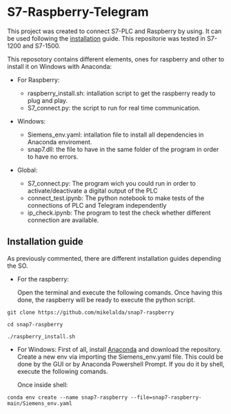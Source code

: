# S7-Raspberry-Telegram

This project was created to connect S7-PLC and Raspberry by using. It can be used following the [installation](#Installation-guide) guide. This repositorie was tested in S7-1200 and S7-1500.

This reposotory contains different elements, ones for raspberry and other to install it on Windows with Anaconda:


- For Raspberry:
    - raspberry_install.sh: intallation script to get the raspberry ready to plug and play.
    - S7_connect.py: the script to run for real time communication.
   
   
- Windows:
    - Siemens_env.yaml: intallation file to install all dependencies in Anaconda enviroment.
    - snap7.dll: the file to have in the same folder of the program in order to have no errors.
   
   
- Global:
    - S7_connect.py: The program wich you could run in order to activate/deactivate a digital output of the PLC
    - connect_test.ipynb: The python notebook to make tests of the connections of PLC and Telegram independently
    - ip_check.ipynb: The program to test the check whether different connection are available.


## Installation guide

As previously commented, there are different installation guides depending the SO.

- For the raspberry:

    Open the terminal and execute the following comands. Once having this done, the raspberry will be ready to execute the python script.
   
   
```git clone https://github.com/mikelalda/snap7-raspberry```

```cd snap7-raspberry```

```./raspberry_install.sh```


- For Windows:
    First of all, install [Anaconda](https://repo.anaconda.com/archive/Anaconda3-2021.11-Windows-x86_64.exe) and download the repository. Create a new env via importing the Siemens_env.yaml file. This could be done by the GUI or by Anaconda Powershell Prompt. If you do it by shell, execute the following comands.
   
    Once inside shell:
   
```conda env create --name snap7-raspberry --file=snap7-raspberry-main/Siemens_env.yaml```

